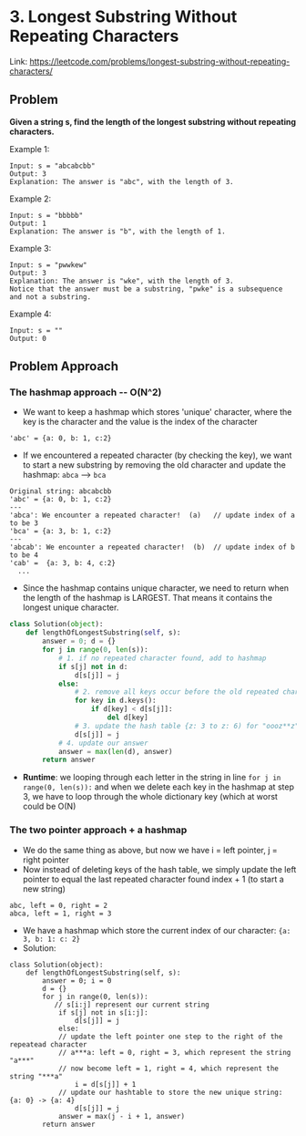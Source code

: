 # 3. Longest Substring Without Repeating Characters 
Link: https://leetcode.com/problems/longest-substring-without-repeating-characters/ 

## Problem 
**Given a string s, find the length of the longest substring without repeating characters.**


Example 1:
```
Input: s = "abcabcbb"
Output: 3
Explanation: The answer is "abc", with the length of 3.

```
Example 2:
```
Input: s = "bbbbb"
Output: 1
Explanation: The answer is "b", with the length of 1.
```
Example 3:
 ```
Input: s = "pwwkew"
Output: 3
Explanation: The answer is "wke", with the length of 3.
Notice that the answer must be a substring, "pwke" is a subsequence and not a substring.
```
Example 4:
```
Input: s = ""
Output: 0
```

## Problem Approach

### The hashmap approach -- O(N^2) 
- We want to keep a hashmap which stores 'unique' character, where the key is the character and the value is the index of the character
```
'abc' = {a: 0, b: 1, c:2} 
```
- If we encountered a repeated character (by checking the key), we want to start a new substring by removing the old character and update the hashmap: 
`abca` --> `bca` 
```
Original string: abcabcbb 
'abc' = {a: 0, b: 1, c:2} 
---
'abca': We encounter a repeated character!  (a)   // update index of a to be 3
'bca' = {a: 3, b: 1, c:2}   
---
'abcab': We encounter a repeated character!  (b)  // update index of b to be 4 
'cab' =  {a: 3, b: 4, c:2}   
  ...
```
- Since the hashmap contains unique character, we need to return when the length of the hashmap is LARGEST. That means it contains the longest unique character. 
```python
class Solution(object):
    def lengthOfLongestSubstring(self, s):
        answer = 0; d = {}
        for j in range(0, len(s)):      
            # 1. if no repeated character found, add to hashmap  
            if s[j] not in d:     
                d[s[j]] = j 
            else:
                # 2. remove all keys occur before the old repeated character  (oooz**z) --> (**z)  
                for key in d.keys():   
                    if d[key] < d[s[j]]:
                        del d[key]
                # 3. update the hash table {z: 3 to z: 6) for "oooz**z"  
                d[s[j]] = j            
            # 4. update our answer
            answer = max(len(d), answer)  
        return answer
```
- **Runtime**: we looping through each letter in the string in line `for j in range(0, len(s)):` and when we delete each key in the hashmap at step 3, we have to loop through the whole dictionary key (which at worst could be O(N) 


### The two pointer approach + a hashmap 
- We do the same thing as above, but now we have i = left pointer, j = right pointer
- Now instead of deleting keys of the hash table, we simply update the left pointer to equal the last repeated character found index + 1 (to start a new string) 
```
abc, left = 0, right = 2
abca, left = 1, right = 3 
```
- We have a hashmap which store the current index of our character: `{a: 3, b: 1: c: 2}`
- Solution: 
```
class Solution(object):
    def lengthOfLongestSubstring(self, s):
        answer = 0; i = 0
        d = {}
        for j in range(0, len(s)):
           // s[i:j] represent our current string 
            if s[j] not in s[i:j]:
                d[s[j]] = j 
            else:
            // update the left pointer one step to the right of the repeatead character 
            // a***a: left = 0, right = 3, which represent the string "a***" 
            // now become left = 1, right = 4, which represent the string "***a" 
                i = d[s[j]] + 1 
            // update our hashtable to store the new unique string: {a: 0} -> {a: 4} 
                d[s[j]] = j 
            answer = max(j - i + 1, answer) 
        return answer
```

